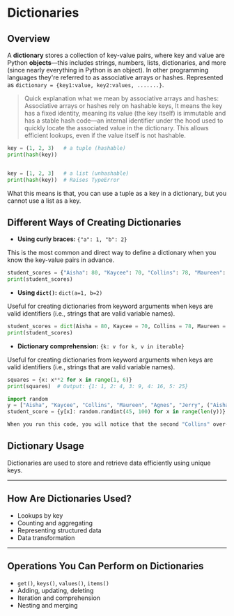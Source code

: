 # Dictionaries

## Overview
A **dictionary** stores a collection of key-value pairs, where key and value are Python **objects**—this includes strings, numbers, lists, dictionaries, and more (since nearly everything in Python is an object). In other programming languages they're referred to as associative arrays or hashes. Represented as `dictionary = {key1:value, key2:values, .......}`. 
> Quick explanation what we mean by associative arrays and hashes: Associative arrays or hashes rely on hashable keys, It means the key has a fixed identity, meaning its value (the key itself) is immutable and has a stable hash code—an internal identifier under the hood used to quickly locate the associated value in the dictionary. This allows efficient lookups, even if the value itself is not hashable.

```python
key = (1, 2, 3)   # a tuple (hashable)
print(hash(key))


key = [1, 2, 3]   # a list (unhashable)
print(hash(key))  # Raises TypeError
```
What this means is that, you can use a tuple as a key in a dictionary, but you cannot use a list as a key.



## Different Ways of Creating Dictionaries
- **Using curly braces:** `{"a": 1, "b": 2}` 

This is the most common and direct way to define a dictionary when you know the key-value pairs in advance.

```python
student_scores = {"Aisha": 80, "Kaycee": 70, "Collins": 78, "Maureen": 85, "Agnes": 75, "Jerry": 48}
print(student_scores)
```
- **Using `dict()`:** `dict(a=1, b=2)`

Useful for creating dictionaries from keyword arguments when keys are valid identifiers (i.e., strings that are valid variable names).

```python
student_scores = dict(Aisha = 80, Kaycee = 70, Collins = 78, Maureen = 85, Agnes = 75, Jerry = 48)
print(student_scores)
```

- **Dictionary comprehension:** `{k: v for k, v in iterable}`

Useful for creating dictionaries from keyword arguments when keys are valid identifiers (i.e., strings that are valid variable names).

```python
squares = {x: x**2 for x in range(1, 6)}
print(squares)  # Output: {1: 1, 2: 4, 3: 9, 4: 16, 5: 25}

import random
y = ["Aisha", "Kaycee", "Collins", "Maureen", "Agnes", "Jerry", ("Aisha", "jerry"), "Collins"] 
student_score = {y[x]: random.randint(45, 100) for x in range(len(y))}

When you run this code, you will notice that the second "Collins" over-rides the first as you can't have a duplicate key. 
```

## Dictionary Usage
Dictionaries are used to store and retrieve data efficiently using unique keys.

---

## How Are Dictionaries Used?
- Lookups by key
- Counting and aggregating
- Representing structured data
- Data transformation


---

## Operations You Can Perform on Dictionaries
- `get()`, `keys()`, `values()`, `items()`
- Adding, updating, deleting
- Iteration and comprehension
- Nesting and merging

